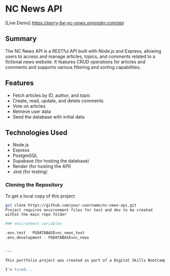 # NC News API

[Live Demo]
*https://perry-be-nc-news.onrender.com/api*

## Summary

The NC News API is a RESTful API built with Node.js and Express, allowing users to access and manage articles, topics, and comments related to a fictional news website. It features CRUD operations for articles and comments and supports various filtering and sorting capabilities.

## Features

- Fetch articles by ID, author, and topic
- Create, read, update, and delete comments
- Vote on articles
- Retrieve user data
- Seed the database with initial data

## Technologies Used

- Node.js
- Express
- PostgreSQL
- Supabase (for hosting the database)
- Render (for hosting the API)
- Jest (for testing)


### Cloning the Repository

To get a local copy of this project 

```bash
git clone https://github.com/your-username/nc-news-api.git
Project requires environment files for test and dev to be created
within the main repo folder

### environment variables

.env.test - PGDATABASE=nc_news_test
.env.development - PGDATABASE=nc_news


--- 

This portfolio project was created as part of a Digital Skills Bootcamp in Software Engineering provided by [Northcoders](https://northcoders.com/)

I'm tired...
